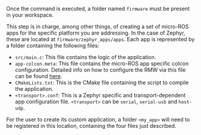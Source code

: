 Once the command is executed, a folder named `firmware` must be present in your workspace.

This step is in charge, among other things, of creating a set of micro-ROS apps for the specific platform you are
addressing.
In the case of Zephyr, these are located at `firmware/zephyr_apps/apps`.
Each app is represented by a folder containing the following files:

* `src/main.c`: This file contains the logic of the application.
* `app-colcon.meta`: This file contains the micro-ROS app specific colcon configuration. Detailed info on how to
  configure the RMW via this file can be found
  [here](https://micro-ros.github.io/docs/tutorials/core/microxrcedds_rmw_configuration/).
* `CMakeLists.txt`: This is the CMake file containing the script to compile the application.
* `<transport>.conf`: This is a Zephyr specific and transport-dependent app configuration file.
`<transport>` can be `serial`, `serial-usb` and `host-udp`. 

For the user to create its custom application, a folder `<my_app>` will need to be registered in this location,
containing the four files just described.